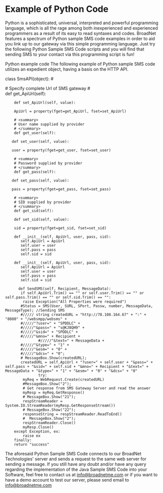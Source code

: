 # Example of Python Code
Python is a sophisticated, universal, interpreted and powerful programming language, which is all the rage among both inexperienced and experienced programmers as a result of its easy to read syntaxes and codes. 
BroadNet features a spectrum of Python sample SMS code examples in order to aid you link up to our gateway via this simple programming language. Just try the following Python Sample SMS Code scripts and you will find that sending SMS to your contact via this programming script is fun! 

Python example code
The following example of Python sample SMS code utilizes an expedient object, having a basis on the HTTP API.

 class SmsAPI(object): 
        # <summary> 
        # Specify complete Url of SMS gateway 
        # </summary> 
        def get_ApiUrl(self):

        def set_ApiUrl(self, value):

        ApiUrl = property(fget=get_ApiUrl, fset=set_ApiUrl)

        # <summary> 
        # User name supplied by provider 
        # </summary> 
        def get_user(self):

	   def set_user(self, value):

	   user = property(fget=get_user, fset=set_user)

        # <summary> 
        # Password supplied by provider 
        # </summary>  
        def get_pass(self):

	   def set_pass(self, value):

	   pass = property(fget=get_pass, fset=set_pass)
     
        # <summary> 
        # SID supplied by provider 
        # </summary>  
        def get_sid(self):

	    def set_sid(self, value):

	    sid = property(fget=get_sid, fset=set_sid)

	    def __init__(self, ApiUrl, user, pass, sid):
		   self.ApiUrl = ApiUrl
		   self.user = user
		   self.pass = pass
		   self.sid = sid

	    def __init__(self, ApiUrl, user, pass, sid):
		   self.ApiUrl = ApiUrl
		   self.user = user
		   self.pass = pass
		   self.sid = sid

          def SendSMS(self, Recipient, MessageData):
		   if self.ApiUrl.Trim() == "" or self.user.Trim() == "" or self.pass.Trim() == "" or self.sid.Trim() == "":
		  	raise Exception("All Properties were required")
		   #Status = SMS(User, SURL, SPort, Passw, number, MessageData, MessageType); //Sending SMS 
		   #///// string createdURL = "http://78.108.164.67" + ":" + "8080" + "/websmpp/websms" +
		   #/////"?user=" + "SPDDLC" +
		   #/////"&pass=" + "s@KJ8QH9" +
		   #/////"&sid=" + "SPDDLC" +
		   #/////"&mno=" + Recipient +
                   #/////"&text=" + MessageData +
		   #/////"&type=" + "1" +
		   #/////"&esm=" + "0" +
		   #/////"&dcs=" + "0";
		   # MessageBox.Show(createdURL);
		   createdURL = self.ApiUrl + "?user=" + self.user + "&pass=" + self.pass + "&sid=" + self.sid + "&mno=" + Recipient + "&text=" + MessageData + "&type=" + "1" + "&esm=" + "0" + "&dcs=" + "0"
                   try:
			myReq = WebRequest.Create(createdURL)
			#MessageBox.Show("2");
			# Get response from SMS Gateway Server and read the answer
			myResp = myReq.GetResponse()
			# MessageBox.Show("21");
			respStreamReader = System.IO.StreamReader(myResp.GetResponseStream())
			# MessageBox.Show("22");
			responseString = respStreamReader.ReadToEnd()
			#  MessageBox.Show("2");
			respStreamReader.Close()
			myResp.Close()
		except Exception, ex:
			raise ex
		finally:
		return "success"


The aforesaid Python Sample SMS Code connects to our BroadNet Technologies' server and sends a request to the same web server for sending a message. 
If you still have any doubt and/or have any query regarding the implementation of the Java Sample SMS Code into your Software, feel free to contact us at info@broadnetme.com or if you want to have a demo account to test our server, please send email to info@broadnetme.com